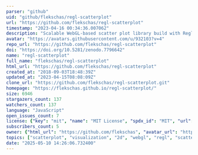 ```yaml
---
parser: "github"
uid: "github/flekschas/regl-scatterplot"
url: "https://github.com/flekschas/regl-scatterplot"
timestamp: "2023-04-16 00:34:36.007062"
description: "Scalable WebGL-based scatter plot library build with Regl"
avatar: "https://avatars.githubusercontent.com/u/932103?v=4"
repo_url: "https://github.com/flekschas/regl-scatterplot"
doi: "https://doi.org/10.5281/zenodo.7796642"
name: "regl-scatterplot"
full_name: "flekschas/regl-scatterplot"
html_url: "https://github.com/flekschas/regl-scatterplot"
created_at: "2018-09-03T18:48:39Z"
updated_at: "2023-04-15T08:08:09Z"
clone_url: "https://github.com/flekschas/regl-scatterplot.git"
homepage: "https://flekschas.github.io/regl-scatterplot/"
size: 6946
stargazers_count: 137
watchers_count: 137
language: "JavaScript"
open_issues_count: 7
license: {"key": "mit", "name": "MIT License", "spdx_id": "MIT", "url": "https://api.github.com/licenses/mit", "node_id": "MDc6TGljZW5zZTEz"}
subscribers_count: 5
owner: {"html_url": "https://github.com/flekschas", "avatar_url": "https://avatars.githubusercontent.com/u/932103?v=4", "login": "flekschas", "type": "User"}
topics: ["scatterplot", "visualization", "2d", "webgl", "regl", "scatter-plot"]
date: "2025-05-10 14:26:06.732400"
---
```

